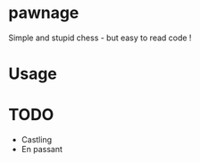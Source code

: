# pawnage
Simple and stupid chess - but easy to read code !

Usage
=====




TODO
=====
- Castling
- En passant
